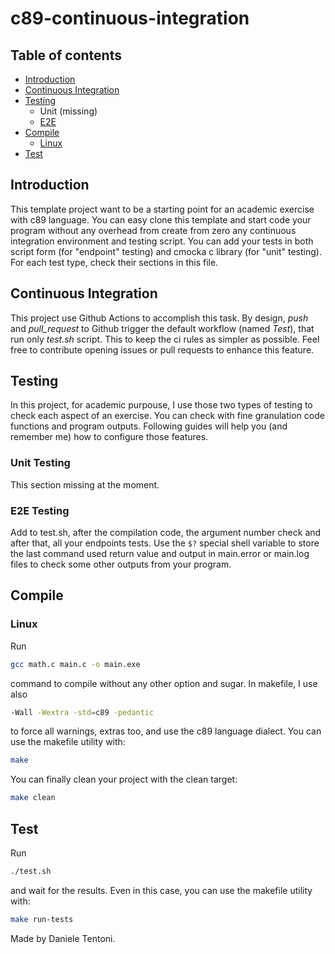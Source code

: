 # c89-continuous-integration

## Table of contents

- [Introduction](#introduction)
- [Continuous Integration](#continuous-integration)
- [Testing](#testing)
  - Unit (missing)
  - [E2E](#e2e-testing)
- [Compile](#compile)
  - [Linux](#linux)
- [Test](#test)

## Introduction

This template project want to be a starting point for an academic exercise with c89 language. You can easy clone this template and start code your program without any overhead from create from zero any continuous integration environment and testing script. You can add your tests in both script form (for "endpoint" testing) and cmocka c library (for "unit" testing). For each test type, check their sections in this file.

## Continuous Integration

This project use Github Actions to accomplish this task. By design, _push_ and _pull_request_ to Github trigger the default workflow (named _Test_), that run only _test.sh_ script. This to keep the ci rules as simpler as possible. Feel free to contribute opening issues or pull requests to enhance this feature.

## Testing

In this project, for academic purpouse, I use those two types of testing to check each aspect of an exercise. You can check with fine granulation code functions and program outputs. Following guides will help you (and remember me) how to configure those features.

### Unit Testing

This section missing at the moment.

### E2E Testing

Add to test.sh, after the compilation code, the argument number check and after that, all your endpoints tests. Use the `$?` special shell variable to store the last command used return value and output in main.error or main.log files to check some other outputs from your program.

## Compile

### Linux

Run

```sh
gcc math.c main.c -o main.exe
```

command to compile without any other option and sugar. In makefile, I use also

```sh
-Wall -Wextra -std=c89 -pedantic
```

to force all warnings, extras too, and use the c89 language dialect. You can use the makefile utility with:

```sh
make
```

You can finally clean your project with the clean target:

```sh
make clean
```

## Test

Run

```sh
./test.sh
```

and wait for the results. Even in this case, you can use the makefile utility with:

```sh
make run-tests
```

Made by Daniele Tentoni.
